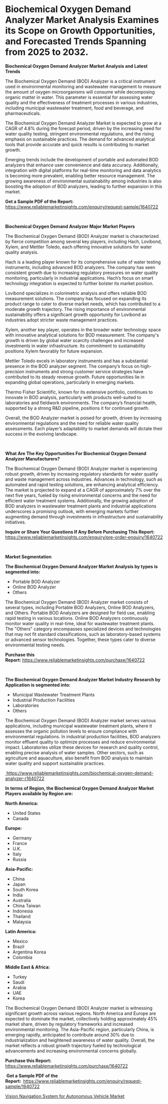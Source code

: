 <p><h1>Biochemical Oxygen Demand Analyzer Market Analysis Examines its Scope on Growth Opportunities, and Forecasted Trends Spanning from 2025 to 2032.</h1></p><p><strong>Biochemical Oxygen Demand Analyzer Market Analysis and Latest Trends</strong></p>
<p><p>The Biochemical Oxygen Demand (BOD) Analyzer is a critical instrument used in environmental monitoring and wastewater management to measure the amount of oxygen microorganisms will consume while decomposing organic matter in water. This parameter is essential for assessing water quality and the effectiveness of treatment processes in various industries, including municipal wastewater treatment, food and beverage, and pharmaceuticals.</p><p>The Biochemical Oxygen Demand Analyzer Market is expected to grow at a CAGR of 4.8% during the forecast period, driven by the increasing need for water quality testing, stringent environmental regulations, and the rising emphasis on sustainable practices. The demand for advanced analytical tools that provide accurate and quick results is contributing to market growth. </p><p>Emerging trends include the development of portable and automated BOD analyzers that enhance user convenience and data accuracy. Additionally, integration with digital platforms for real-time monitoring and data analytics is becoming more prevalent, enabling better resource management. The growing awareness of environmental sustainability among industries is also boosting the adoption of BOD analyzers, leading to further expansion in this market.</p></p>
<p><strong>Get a Sample PDF of the Report:&nbsp;</strong> <a href="https://www.reliablemarketinsights.com/enquiry/request-sample/1640722?utm_campaign=3044&utm_medium=2&utm_source=Github&utm_content=ia&utm_term=23032025&utm_id=biochemical-oxygen-demand-analyzer">https://www.reliablemarketinsights.com/enquiry/request-sample/1640722</a></p>
<p>&nbsp;</p>
<p><strong>Biochemical Oxygen Demand Analyzer Major Market Players</strong></p>
<p><p>The Biochemical Oxygen Demand (BOD) Analyzer market is characterized by fierce competition among several key players, including Hach, Lovibond, Xylem, and Mettler Toledo, each offering innovative solutions for water quality analysis.</p><p>Hach is a leading player known for its comprehensive suite of water testing instruments, including advanced BOD analyzers. The company has seen consistent growth due to increasing regulatory pressures on water quality monitoring, particularly in industrial applications. Hach’s focus on smart technology integration is expected to further bolster its market position.</p><p>Lovibond specializes in colorimetric analysis and offers reliable BOD measurement solutions. The company has focused on expanding its product range to cater to diverse market needs, which has contributed to a moderate growth trajectory. The rising importance of environmental sustainability offers a significant growth opportunity for Lovibond as industries adopt stricter waste management practices.</p><p>Xylem, another key player, operates in the broader water technology space with innovative analytical solutions for BOD measurement. The company's growth is driven by global water scarcity challenges and increased investments in water infrastructure. Its commitment to sustainability positions Xylem favorably for future expansion.</p><p>Mettler Toledo excels in laboratory instruments and has a substantial presence in the BOD analyzer segment. The company’s focus on high-precision instruments and strong customer service strategies have contributed to its steady revenue growth. Future opportunities lie in expanding global operations, particularly in emerging markets.</p><p>Thermo Fisher Scientific, known for its extensive portfolio, continues to innovate in BOD analysis, particularly with products well-suited to laboratories and fieldwork environments. The company’s financial health, supported by a strong R&D pipeline, positions it for continued growth.</p><p>Overall, the BOD Analyzer market is poised for growth, driven by increasing environmental regulations and the need for reliable water quality assessments. Each player’s adaptability to market demands will dictate their success in the evolving landscape.</p></p>
<p>&nbsp;</p>
<p><strong>What Are The Key Opportunities For Biochemical Oxygen Demand Analyzer Manufacturers?</strong></p>
<p><p>The Biochemical Oxygen Demand (BOD) Analyzer market is experiencing robust growth, driven by increasing regulatory standards for water quality and waste management across industries. Advances in technology, such as automated and rapid testing solutions, are enhancing analytical efficiency. The market is projected to expand at a CAGR of approximately 7% over the next five years, fueled by rising environmental concerns and the need for efficient water treatment systems. Additionally, the growing adoption of BOD analyzers in wastewater treatment plants and industrial applications underscores a promising outlook, with emerging markets further augmenting demand through investments in infrastructure and sustainability initiatives.</p></p>
<p><strong>Inquire or Share Your Questions If Any Before Purchasing This Report:</strong> <a href="https://www.reliablemarketinsights.com/enquiry/pre-order-enquiry/1640722?utm_campaign=3044&utm_medium=2&utm_source=Github&utm_content=ia&utm_term=23032025&utm_id=biochemical-oxygen-demand-analyzer">https://www.reliablemarketinsights.com/enquiry/pre-order-enquiry/1640722</a></p>
<p>&nbsp;</p>
<p><strong>Market Segmentation</strong></p>
<p><strong>The Biochemical Oxygen Demand Analyzer Market Analysis by types is segmented into:</strong></p>
<p><ul><li>Portable BOD Analyzer</li><li>Online BOD Analyzer</li><li>Others</li></ul></p>
<p><p>The Biochemical Oxygen Demand (BOD) Analyzer market consists of several types, including Portable BOD Analyzers, Online BOD Analyzers, and Others. Portable BOD Analyzers are designed for field use, enabling rapid testing in various locations. Online BOD Analyzers continuously monitor water quality in real-time, ideal for wastewater treatment plants. The "Others" category encompasses specialized devices and technologies that may not fit standard classifications, such as laboratory-based systems or advanced sensor technologies. Together, these types cater to diverse environmental testing needs.</p></p>
<p><strong>Purchase this Report:&nbsp;</strong><a href="https://www.reliablemarketinsights.com/purchase/1640722?utm_campaign=3044&utm_medium=2&utm_source=Github&utm_content=ia&utm_term=23032025&utm_id=biochemical-oxygen-demand-analyzer">https://www.reliablemarketinsights.com/purchase/1640722</a></p>
<p>&nbsp;</p>
<p><strong>The Biochemical Oxygen Demand Analyzer Market Industry Research by Application is segmented into:</strong></p>
<p><ul><li>Municipal Wastewater Treatment Plants</li><li>Industrial Production Facilities</li><li>Laboratories</li><li>Others</li></ul></p>
<p><p>The Biochemical Oxygen Demand (BOD) Analyzer market serves various applications, including municipal wastewater treatment plants, where it assesses the organic pollution levels to ensure compliance with environmental regulations. In industrial production facilities, BOD analyzers monitor effluent quality to optimize processes and reduce environmental impact. Laboratories utilize these devices for research and quality control, enabling precise analysis of water samples. Other sectors, such as agriculture and aquaculture, also benefit from BOD analysis to maintain water quality and support sustainable practices.</p></p>
<p><a href="https://www.reliablemarketinsights.com/biochemical-oxygen-demand-analyzer-r1640722?utm_campaign=3044&utm_medium=2&utm_source=Github&utm_content=ia&utm_term=23032025&utm_id=biochemical-oxygen-demand-analyzer">&nbsp;https://www.reliablemarketinsights.com/biochemical-oxygen-demand-analyzer-r1640722</a></p>
<p><strong>In terms of Region, the Biochemical Oxygen Demand Analyzer Market Players available by Region are:</strong></p>
<p>
    <p> <strong> North America: </strong>
        <ul>
            <li>United States</li>
            <li>Canada</li>
        </ul>
        </p> 
    <p> <strong> Europe: </strong>
        <ul>
            <li>Germany</li>
            <li>France</li>
            <li>U.K.</li>
            <li>Italy</li>
            <li>Russia</li>
        </ul>
        </p> 
    <p> <strong> Asia-Pacific: </strong>
        <ul>
            <li>China</li>
            <li>Japan</li>
            <li>South Korea</li>
            <li>India</li>
            <li>Australia</li>
            <li>China Taiwan</li>
            <li>Indonesia</li>
            <li>Thailand</li>
            <li>Malaysia</li>
        </ul>
        </p> 
    <p> <strong> Latin America: </strong>
        <ul>
            <li>Mexico</li>
            <li>Brazil</li>
            <li>Argentina Korea</li>
            <li>Colombia</li>
        </ul>
        </p> 
    <p> <strong> Middle East & Africa: </strong>
        <ul>
            <li>Turkey</li>
            <li>Saudi</li>
            <li>Arabia</li>
            <li>UAE</li>
            <li>Korea</li>
        </ul>
    </p>
    </p>
<p><p>The Biochemical Oxygen Demand (BOD) Analyzer market is witnessing significant growth across various regions. North America and Europe are expected to dominate the market, collectively holding approximately 45% market share, driven by regulatory frameworks and increased environmental monitoring. The Asia-Pacific region, particularly China, is emerging rapidly, anticipated to contribute around 30% due to industrialization and heightened awareness of water quality. Overall, the market reflects a robust growth trajectory fueled by technological advancements and increasing environmental concerns globally.</p></p>
<p><strong>Purchase this Report: </strong><a href="https://www.reliablemarketinsights.com/purchase/1640722?utm_campaign=3044&utm_medium=2&utm_source=Github&utm_content=ia&utm_term=23032025&utm_id=biochemical-oxygen-demand-analyzer">https://www.reliablemarketinsights.com/purchase/1640722</a></p>
<p>&nbsp;<strong>Get a Sample PDF of the Report:&nbsp;&nbsp;</strong><a href="https://www.reliablemarketinsights.com/enquiry/request-sample/1640722?utm_campaign=3044&utm_medium=2&utm_source=Github&utm_content=ia&utm_term=23032025&utm_id=biochemical-oxygen-demand-analyzer">https://www.reliablemarketinsights.com/enquiry/request-sample/1640722</a></p>
<p><strong></strong></p>
<p><p><a href="https://github.com/kaqiewan/Market-Research-Report-List-1/blob/main/vision-navigation-system-for-autonomous-vehicle-market.md?utm_campaign=3044&utm_medium=2&utm_source=Github&utm_content=ia&utm_term=23032025&utm_id=biochemical-oxygen-demand-analyzer">Vision Navigation System for Autonomous Vehicle Market</a></p></p>